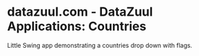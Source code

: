 # datazuul.com - DataZuul Applications: Countries

Little Swing app demonstrating a countries drop down with flags.
